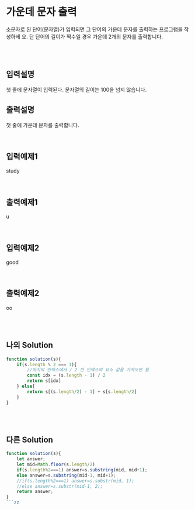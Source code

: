 # 가운데 문자 출력
소문자로 된 단어(문자열)가 입력되면 그 단어의 가운데 문자를 출력하는 프로그램을 작성하세
요. 단 단어의 길이가 짝수일 경우 가운데 2개의 문자를 출력합니다.

<br/>
<br/>

## 입력설명
첫 줄에 문자열이 입력된다. 문자열의 길이는 100을 넘지 않습니다.

## 출력설명
첫 줄에 가운데 문자를 출력합니다.



<br/>

## 입력예제1
study

<br/>

## 출력예제1
u

<br/>

## 입력예제2
good

<br/>

## 출력예제2
oo


<br/>
<br/>

## 나의 Solution
```javascript
function solution(s){  
    if(s.length % 2 === 1){
        //마지막 인덱스에서 / 2 한 인덱스의 요소 값을 가져오면 됨 
        const idx = (s.length - 1) / 2
        return s[idx]
    } else{
        return s[(s.length/2) - 1] + s[s.length/2]
    }
}
```

<br/>
<br/>

## 다른 Solution
```javascript
function solution(s){  
    let answer;
    let mid=Math.floor(s.length/2)
    if(s.length%2===1) answer=s.substring(mid, mid+1);
    else answer=s.substring(mid-1, mid+1);
    //if(s.length%2===1) answer=s.substr(mid, 1);
    //else answer=s.substr(mid-1, 2);
    return answer;
}
```zz
